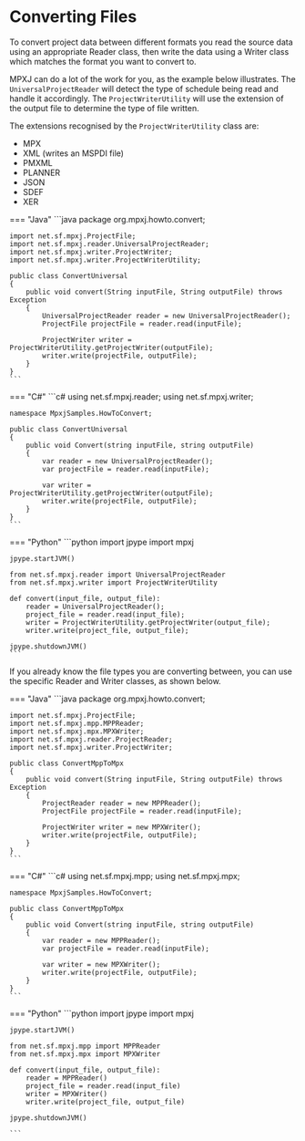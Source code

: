 # Converting Files

To convert project data between different formats you read the source 
data using an appropriate Reader class, then write the data using a Writer
class which matches the format you want to convert to.

MPXJ can do a lot of the work for you, as the example below illustrates. The
`UniversalProjectReader` will detect the type of schedule being read and handle
it accordingly. The `ProjectWriterUtility` will use the extension of the output
file to determine the type of file written.

The extensions recognised by the `ProjectWriterUtility` class are:

* MPX
* XML (writes an MSPDI file)
* PMXML
* PLANNER
* JSON
* SDEF
* XER

=== "Java"
	```java
	package org.mpxj.howto.convert;
	
	import net.sf.mpxj.ProjectFile;
	import net.sf.mpxj.reader.UniversalProjectReader;
	import net.sf.mpxj.writer.ProjectWriter;
	import net.sf.mpxj.writer.ProjectWriterUtility;
	
	public class ConvertUniversal
	{
	   	public void convert(String inputFile, String outputFile) throws Exception
	   	{
	      	UniversalProjectReader reader = new UniversalProjectReader();
	      	ProjectFile projectFile = reader.read(inputFile);
		
	      	ProjectWriter writer = ProjectWriterUtility.getProjectWriter(outputFile);
	      	writer.write(projectFile, outputFile);
	   	}
	}
	```

=== "C#"
	```c#
	using net.sf.mpxj.reader;
	using net.sf.mpxj.writer;
	
	namespace MpxjSamples.HowToConvert;
	
	public class ConvertUniversal
	{
		public void Convert(string inputFile, string outputFile)
		{
        	var reader = new UniversalProjectReader();
        	var projectFile = reader.read(inputFile);
	
        	var writer = ProjectWriterUtility.getProjectWriter(outputFile);
        	writer.write(projectFile, outputFile);
    	}
	}
	```

=== "Python"
	```python
	import jpype
	import mpxj
	
	jpype.startJVM()
	
	from net.sf.mpxj.reader import UniversalProjectReader
	from net.sf.mpxj.writer import ProjectWriterUtility
	
	def convert(input_file, output_file):
		reader = UniversalProjectReader();
		project_file = reader.read(input_file);
		writer = ProjectWriterUtility.getProjectWriter(output_file);
		writer.write(project_file, output_file);
	
	jpype.shutdownJVM()
	```

If you already know the file types you are converting between,
you can use the specific Reader and Writer classes, as shown below.

=== "Java"
	```java
	package org.mpxj.howto.convert;
	
	import net.sf.mpxj.ProjectFile;
	import net.sf.mpxj.mpp.MPPReader;
	import net.sf.mpxj.mpx.MPXWriter;
	import net.sf.mpxj.reader.ProjectReader;
	import net.sf.mpxj.writer.ProjectWriter;
	
	public class ConvertMppToMpx
	{
	   	public void convert(String inputFile, String outputFile) throws Exception
	   	{
	      	ProjectReader reader = new MPPReader();
	      	ProjectFile projectFile = reader.read(inputFile);
		
	      	ProjectWriter writer = new MPXWriter();
	      	writer.write(projectFile, outputFile);
	   	}
	}
	```

=== "C#"
	```c#
	using net.sf.mpxj.mpp;
	using net.sf.mpxj.mpx;
	
	namespace MpxjSamples.HowToConvert;
	
	public class ConvertMppToMpx
	{
    	public void Convert(string inputFile, string outputFile)
    	{
        	var reader = new MPPReader();
        	var projectFile = reader.read(inputFile);
	
        	var writer = new MPXWriter();
        	writer.write(projectFile, outputFile);
    	}
	}
	```


=== "Python"
	```python
	import jpype
	import mpxj
	
	jpype.startJVM()
	
	from net.sf.mpxj.mpp import MPPReader
	from net.sf.mpxj.mpx import MPXWriter
	
	def convert(input_file, output_file):
		reader = MPPReader()
		project_file = reader.read(input_file)
		writer = MPXWriter()
		writer.write(project_file, output_file)
	
	jpype.shutdownJVM()
	
	```
